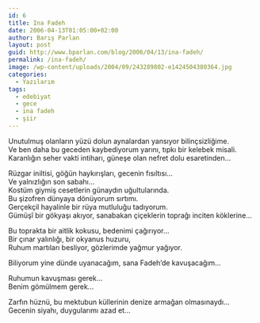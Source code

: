 ```yaml
---
id: 6
title: Ina Fadeh
date: 2006-04-13T01:05:00+02:00
author: Barış Parlan
layout: post
guid: http://www.bparlan.com/blog/2006/04/13/ina-fadeh/
permalink: /ina-fadeh/
image: /wp-content/uploads/2004/09/243289802-e1424504380364.jpg
categories:
  - Yazılarım
tags:
  - edebiyat
  - gece
  - ina fadeh
  - şiir
---
```

<div class="ttr_start">
</div>

<p style="text-align: left;" align="center">
  Unutulmuş olanların yüzü dolun aynalardan yansıyor bilinçsizliğime.<br /> Ve ben daha bu geceden kaybediyorum yarını, tıpkı bir kelebek misali.<br /> Karanlığın seher vakti intiharı, güneşe olan nefret dolu esaretinden&#8230;
</p>

<p style="text-align: left;" align="center">
  Rüzgar iniltisi, göğün haykırışları, gecenin fısıltısı&#8230;<br /> Ve yalnızlığın son sabahı&#8230;<br /> Kostüm giymiş cesetlerin günaydın uğultularında.<br /> Bu şizofren dünyaya dönüyorum sırtımı.<br /> Gerçekçil hayalinle bir rüya mutluluğu tadıyorum.<br /> Gümüşî bir gökyaşı akıyor, sanabakan çiçeklerin toprağı inciten köklerine&#8230;
</p>

Bu toprakta bir aitlik kokusu, bedenimi çağırıyor&#8230;  
Bir çınar yalınlığı, bir okyanus huzuru,  
Ruhum martıları besliyor, gözlerimde yağmur yağıyor.

Biliyorum yine dünde uyanacağım, sana Fadeh&#8217;de kavuşacağım&#8230;

Ruhumun kavuşması gerek&#8230;  
Benim gömülmem gerek&#8230;

Zarfın hüznü, bu mektubun küllerinin denize armağan olmasınaydı&#8230;  
Gecenin siyahı, duygularımı azad et&#8230;

<div class="ttr_end">
</div>